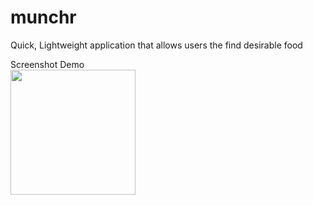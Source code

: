 # munchr
Quick, Lightweight application that allows users the find desirable food


<dl>
  <dt>Screenshot Demo </dt>
<img src="assets/swipe.gif" style="width: 200px;"/>

</dl>

